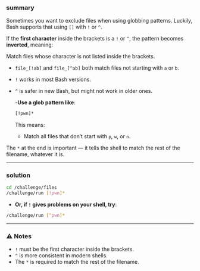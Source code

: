 ### summary
Sometimes you want to exclude files when using globbing patterns. Luckily, Bash supports that using `[]` with `!` or `^`.

If the **first character** inside the brackets is a `!` or `^`, the pattern becomes **inverted**, meaning:

Match files whose character is not listed inside the brackets.

- `file_[!ab]` and `file_[^ab]` both match files not starting with `a` or `b`.

- `!` works in most Bash versions.

- `^` is safer in new Bash, but might not work in older ones.

  -**Use a glob pattern like**:
  ```bash
  [!pwn]*
  ```
  This means:

   - Match all files that don’t start with `p`, `w`, or `n`.

The `*` at the end is important — it tells the shell to match the rest of the filename, whatever it is.
_____
### solution 
```bash
cd /challenge/files
/challenge/run [!pwn]*
```
- **Or, if `!` gives problems on your shell, try**:
```bash
/challenge/run [^pwn]*
```
___________
### **⚠️ Notes**
- `!` must be the first character inside the brackets.
- `^` is more consistent in modern shells.
- The `*` is required to match the rest of the filename.

